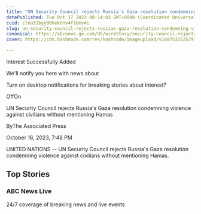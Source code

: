 ```yaml
---
title: "UN Security Council rejects Russia's Gaza resolution condemning violence against civilians without mentioning Hamas"
datePublished: Tue Oct 17 2023 00:14:03 GMT+0000 (Coordinated Universal Time)
cuid: clnu31byy00hektnv4f10ev4i
slug: un-security-council-rejects-russias-gaza-resolution-condemning-violence-against-civilians-without-mentioning-hamas
canonical: https://abcnews.go.com/US/wireStory/security-council-rejects-russias-gaza-resolution-condemning-violence-104027142
cover: https://cdn.hashnode.com/res/hashnode/imageupload/v1697532525797/5a72d619-e9e4-401f-b8be-9c1040282d00.jpeg

---
```


Interest Successfully Added

We'll notify you here with news about

Turn on desktop notifications for breaking stories about interest?

OffOn

UN Security Council rejects Russia's Gaza resolution condemning violence against civilians without mentioning Hamas

ByThe Associated Press

October 16, 2023, 7:48 PM

UNITED NATIONS -- UN Security Council rejects Russia's Gaza resolution condemning violence against civilians without mentioning Hamas.

Top Stories
-----------

### ABC News Live

24/7 coverage of breaking news and live events